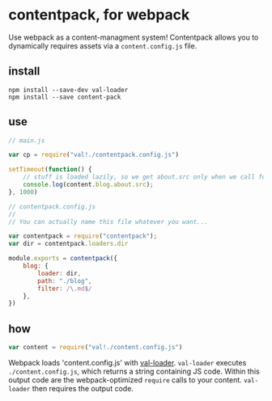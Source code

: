 # contentpack, for webpack

Use webpack as a content-managment system! Contentpack allows you to dynamically requires assets via a `content.config.js` file.

## install
```
npm install --save-dev val-loader
npm install --save content-pack

```

## use

```js
// main.js

var cp = require("val!./contentpack.config.js")

setTimeout(function() {
    // stuff is loaded lazily, so we get about.src only when we call for it
    console.log(content.blog.about.src);
}, 1000)
```

```js
// contentpack.config.js
//
// You can actually name this file whatever you want...

var contentpack = require("contentpack");
var dir = contentpack.loaders.dir

module.exports = contentpack({
    blog: {
        loader: dir,
        path: "./blog",
        filter: /\.md$/
    },
})
```

## how
```js
var content = require("val!./content.config.js")
```

Webpack loads 'content.config.js' with [val-loader](https://github.com/webpack/val-loader). `val-loader` executes `./content.config.js`, which returns a string containing JS code. Within this output code are the webpack-optimized `require` calls to your content. `val-loader` then requires the output code.
